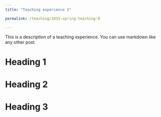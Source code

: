 ```yaml
---
title: "Teaching experience 2"

permalink: /teaching/2015-spring-teaching-0

---
```


This is a description of a teaching experience. You can use markdown like any other post.

Heading 1
======

Heading 2
======

Heading 3
======

